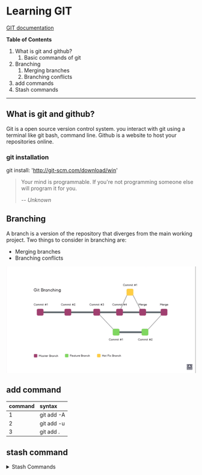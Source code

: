 # Learning GIT

[GIT documentation](https://www.atlassian.com/git/tutorials)

**Table of Contents**
1. What is git and github?
    1. Basic commands of git
1. Branching
    1. Merging branches
    1. Branching conflicts
1. add commands
1. Stash commands

---


## What is git and  github?

<p>Git is a open source version control system. you interact with git using a terminal like git bash, command line.
Github is a website to host your repositories online.</p>

### git installation

git install: 'http://git-scm.com/download/win'

> Your mind is programmable. If you're not programming someone else will program it for you.
>
> -- <cite>Unknown</cite>

## Branching
A branch is a version of the repository that diverges from the main working project.
Two things to consider in branching are:

 - Merging branches
 - Branching conflicts

![branching image](./branching.png)

## add command
| command |syntax |
| :------ | :------ |
| 1| git add -A|
|2|git add -u|
|3|git add .|

## stash command
<details>
        <summary>Stash Commands</summary>

        git stash save "Worked on add function"
        git stash apply stash@{0} 
        git stash list
        git stash pop
        git stash drop stash@{0}
</details>










